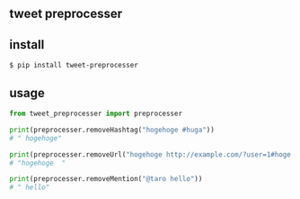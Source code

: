 ## tweet preprocesser

## install
```
$ pip install tweet-preprocesser
```

## usage

```python
from tweet_preprocesser import preprocesser

print(preprocesser.removeHashtag("hogehoge #huga"))
# " hogehoge"

print(preprocesser.removeUrl("hogehoge http://example.com/?user=1#hoge https://example.com/?user=1#hoge"))
# "hogehoge  "

print(preprocesser.removeMention("@taro hello"))
# " hello"

```